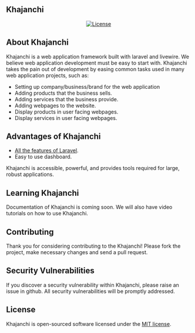 ## Khajanchi

<p align="center">
<a href="https://packagist.org/packages/laravel/framework"><img src="https://poser.pugx.org/laravel/framework/license.svg" alt="License"></a>
</p>

## About Khajanchi

Khajanchi is a web application framework built with laravel and livewire. We
believe web application development must be easy to start with. Khajanchi takes
the pain out of development by easing common tasks used in many web application
projects, such as:

- Setting up company/business/brand for the web application
- Adding products that the business sells. 
- Adding services that the business provide. 
- Adding webpages to the website. 
- Display products in user facing webpages. 
- Display services in user facing webpages. 

## Advantages of Khajanchi

- [All the features of Laravel](https://laravel.com).
- Easy to use dashboard.

Khajanchi is accessible, powerful, and provides tools required for large, robust applications.

## Learning Khajanchi

Documentation of Khajanchi is coming soon. We will also have video tutorials on
how to use Khajanchi.

## Contributing

Thank you for considering contributing to the Khajanchi! Please fork the
project, make necessary changes and send a pull request. 

## Security Vulnerabilities

If you discover a security vulnerability within Khajanchi, please raise an issue in github. All security vulnerabilities will be promptly addressed.

## License

Khajanchi is open-sourced software licensed under the [MIT license](https://opensource.org/licenses/MIT).
